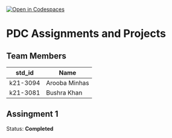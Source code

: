 [![Open in Codespaces](https://classroom.github.com/assets/launch-codespace-7f7980b617ed060a017424585567c406b6ee15c891e84e1186181d67ecf80aa0.svg)](https://classroom.github.com/open-in-codespaces?assignment_repo_id=14262192)
# PDC Assignments and Projects
## Team Members
|std_id|Name|
|--------|-|
|k21-3094|Arooba Minhas|
|k21-3081|Bushra Khan|

## Assingment 1 ##
Status: **Completed**


